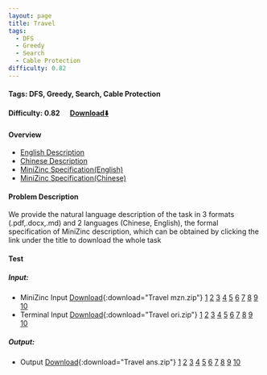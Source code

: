 ```yaml
---
layout: page
title: Travel
tags:
  - DFS
  - Greedy
  - Search
  - Cable Protection
difficulty: 0.82
---
```


#### Tags: DFS, Greedy, Search, Cable Protection
#### Difficulty: 0.82 &nbsp;&nbsp;&nbsp;&nbsp; [Download⬇️](../../dataset/Travel.zip)
#### Overview
- [English Description](../../dataset/Travel/task_e.pdf)
- [Chinese Description](../../dataset/Travel/task_c.pdf)
- [MiniZinc Specification(English)](../../dataset/Travel/task_e_mzn.txt)
- [MiniZinc Specification(Chinese)](../../dataset/Travel/task_c_mzn.txt)

#### Problem Description
We provide the natural language description of the task in 3 formats (.pdf,.docx,.md) and 2 languages (Chinese, English), the formal specification of MiniZinc description, which can be obtained by clicking the link under the title to download the whole task
#### Test
##### Input:
- MiniZinc Input [Download](../../dataset/Travel/tests/mzn_form.zip){:download="Travel mzn.zip"} [1](../../dataset/Travel/tests/mzn_form/1_dzn.txt) [2](../../dataset/Travel/tests/mzn_form/2_dzn.txt) [3](../../dataset/Travel/tests/mzn_form/3_dzn.txt) [4](../../dataset/Travel/tests/mzn_form/4_dzn.txt) [5](../../dataset/Travel/tests/mzn_form/5_dzn.txt) [6](../../dataset/Travel/tests/mzn_form/6_dzn.txt) [7](../../dataset/Travel/tests/mzn_form/7_dzn.txt) [8](../../dataset/Travel/tests/mzn_form/8_dzn.txt) [9](../../dataset/Travel/tests/mzn_form/9_dzn.txt) [10](../../dataset/Travel/tests/mzn_form/10_dzn.txt) 
- Terminal Input [Download](../../dataset/Travel/tests/origin_form.zip){:download="Travel ori.zip"} [1](../../dataset/Travel/tests/origin_form/1.in) [2](../../dataset/Travel/tests/origin_form/2.in) [3](../../dataset/Travel/tests/origin_form/3.in) [4](../../dataset/Travel/tests/origin_form/4.in) [5](../../dataset/Travel/tests/origin_form/5.in) [6](../../dataset/Travel/tests/origin_form/6.in) [7](../../dataset/Travel/tests/origin_form/7.in) [8](../../dataset/Travel/tests/origin_form/8.in) [9](../../dataset/Travel/tests/origin_form/9.in) [10](../../dataset/Travel/tests/origin_form/10.in) 

##### Output:
- Output [Download](../../dataset/Travel/tests/ans.zip){:download="Travel ans.zip"} [1](../../dataset/Travel/tests/ans/1_out.txt) [2](../../dataset/Travel/tests/ans/2_out.txt) [3](../../dataset/Travel/tests/ans/3_out.txt) [4](../../dataset/Travel/tests/ans/4_out.txt) [5](../../dataset/Travel/tests/ans/5_out.txt) [6](../../dataset/Travel/tests/ans/6_out.txt) [7](../../dataset/Travel/tests/ans/7_out.txt) [8](../../dataset/Travel/tests/ans/8_out.txt) [9](../../dataset/Travel/tests/ans/9_out.txt) [10](../../dataset/Travel/tests/ans/10_out.txt) 

